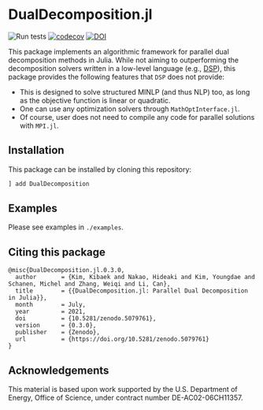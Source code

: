 # DualDecomposition.jl
![Run tests](https://github.com/kibaekkim/DualDecomposition.jl/workflows/Run%20tests/badge.svg)
[![codecov](https://codecov.io/gh/kibaekkim/DualDecomposition.jl/branch/master/graph/badge.svg)](https://codecov.io/gh/kibaekkim/DualDecomposition.jl)
[![DOI](https://zenodo.org/badge/169820113.svg)](https://zenodo.org/badge/latestdoi/169820113)

This package implements an algorithmic framework for parallel dual decomposition methods in Julia.
While not aiming to outperforming the decomposition solvers written in a low-level 
language (e.g., [DSP](https://github.com/Argonne-National-Laboratory/DSP)), this package provides
the following features that `DSP` does not provide:

- This is designed to solve structured MINLP (and thus NLP) too, as long as the objective function is linear or quadratic.
- One can use any optimization solvers through `MathOptInterface.jl`.
- Of course, user does not need to compile any code for parallel solutions with `MPI.jl`.

## Installation

This package can be installed by cloning this repository:
```julia
] add DualDecomposition
```

## Examples

Please see examples in `./examples`.

## Citing this package

```
@misc{DualDecomposition.jl.0.3.0,
  author       = {Kim, Kibaek and Nakao, Hideaki and Kim, Youngdae and Schanen, Michel and Zhang, Weiqi and Li, Can},
  title        = {{DualDecomposition.jl: Parallel Dual Decomposition in Julia}},
  month        = July,
  year         = 2021,
  doi          = {10.5281/zenodo.5079761},
  version      = {0.3.0},
  publisher    = {Zenodo},
  url          = {https://doi.org/10.5281/zenodo.5079761}
}
```

## Acknowledgements

This material is based upon work supported by the U.S. Department of Energy, Office of Science, under contract number DE-AC02-06CH11357.
